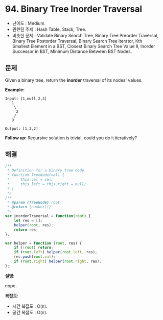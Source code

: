 # 94. Binary Tree Inorder Traversal

- 난이도 : Medium.
- 관련된 주제 : Hash Table, Stack, Tree.
- 비슷한 문제 : Validate Binary Search Tree, Binary Tree Preorder Traversal, Binary Tree Postorder Traversal, Binary Search Tree Iterator, Kth Smallest Element in a BST, Closest Binary Search Tree Value II, Inorder Successor in BST, Minimum Distance Between BST Nodes.

## 문제

Given a binary tree, return the **inorder** traversal of its nodes' values.

**Example:**

```
Input: [1,null,2,3]
   1
    \
     2
    /
   3

Output: [1,3,2]
```

**Follow up:** Recursive solution is trivial, could you do it iteratively?

## 해결

```javascript
/**
 * Definition for a binary tree node.
 * function TreeNode(val) {
 *     this.val = val;
 *     this.left = this.right = null;
 * }
 */
/**
 * @param {TreeNode} root
 * @return {number[]}
 */
var inorderTraversal = function(root) {
    let res = [];
    helper(root, res);
    return res;
};

var helper = function (root, res) {
    if (!root) return;
    if (root.left) helper(root.left, res);
    res.push(root.val);
    if (root.right) helper(root.right, res);
};
```

**설명:**

nope.

**복잡도:**

- 시간 복잡도 : O(n).
- 공간 복잡도 : O(n).

